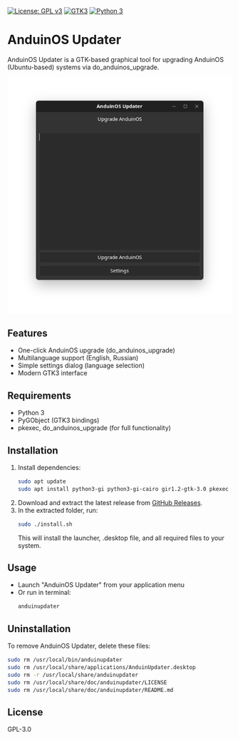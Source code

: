 [![License: GPL v3](https://img.shields.io/badge/License-GPLv3-blue.svg)](https://www.gnu.org/licenses/gpl-3.0)
[![GTK3](https://img.shields.io/badge/GTK-3.x-brightgreen.svg)](https://www.gtk.org/)
[![Python 3](https://img.shields.io/badge/Python-3.x-orange.svg)](https://www.python.org/)


# AnduinOS Updater

AnduinOS Updater is a GTK-based graphical tool for upgrading AnduinOS (Ubuntu-based) systems via do_anduinos_upgrade.

![Main Window](screenshots/main_window.png)

## Features
- One-click AnduinOS upgrade (do_anduinos_upgrade)
- Multilanguage support (English, Russian)
- Simple settings dialog (language selection)
- Modern GTK3 interface

## Requirements
- Python 3
- PyGObject (GTK3 bindings)
- pkexec, do_anduinos_upgrade (for full functionality)

## Installation
1. Install dependencies:
   ```sh
   sudo apt update
   sudo apt install python3-gi python3-gi-cairo gir1.2-gtk-3.0 pkexec
   ```
2. Download and extract the latest release from [GitHub Releases](https://github.com/Domanffe/AnduinUpdater/releases).
3. In the extracted folder, run:
   ```sh
   sudo ./install.sh
   ```
   This will install the launcher, .desktop file, and all required files to your system.

## Usage
- Launch "AnduinOS Updater" from your application menu
- Or run in terminal:
  ```sh
  anduinupdater
  ```

## Uninstallation
To remove AnduinOS Updater, delete these files:
```sh
sudo rm /usr/local/bin/anduinupdater
sudo rm /usr/local/share/applications/AnduinUpdater.desktop
sudo rm -r /usr/local/share/anduinupdater
sudo rm /usr/local/share/doc/anduinupdater/LICENSE
sudo rm /usr/local/share/doc/anduinupdater/README.md
```

## License
GPL-3.0